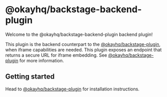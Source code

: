 # @okayhq/backstage-backend-plugin

Welcome to the @okayhq/backstage-backend-plugin backend plugin!

This plugin is the backend counterpart to the [@okayhq/backstage-plugin](https://github.com/OkayHQ/backstage-plugin), when iframe capabilities are needed. This plugin exposes an endpoint that returns a secure URL for iframe embedding. See [@okayhq/backstage-plugin](https://github.com/OkayHQ/backstage-plugin) for more information.

## Getting started

Head to [@okayhq/backstage-plugin](https://github.com/OkayHQ/backstage-plugin) for installation instructions.
